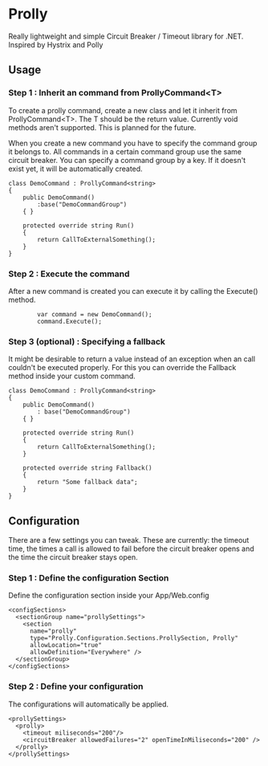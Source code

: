 # Prolly #

Really lightweight and simple Circuit Breaker / Timeout library for .NET. Inspired by Hystrix and Polly

## Usage ##

### Step 1 : Inherit an command from ProllyCommand&lt;T&gt; 
To create a prolly command, create a new class and let it inherit from ProllyCommand&lt;T&gt;. The T should be the return value. Currently void methods aren't supported. This is planned for the future.

When you create a new command you have to specify the command group it belongs to. All commands in a certain command group use the same circuit breaker. You can specify a command group by a key. If it doesn't exist yet, it will be automatically created.

    class DemoCommand : ProllyCommand<string>
    {
        public DemoCommand()
            :base("DemoCommandGroup")
        { }

        protected override string Run()
        {
            return CallToExternalSomething();
        }
    }


### Step 2 : Execute the command
After a new command is created you can execute it by calling the Execute() method. 

            var command = new DemoCommand();
            command.Execute();

### Step 3 (optional) : Specifying a fallback
It might be desirable to return a value instead of an exception when an call couldn't be executed properly. For this you can override the Fallback method inside your custom command.

    class DemoCommand : ProllyCommand<string>
    {
        public DemoCommand()
            : base("DemoCommandGroup")
        { }

        protected override string Run()
        {
            return CallToExternalSomething();
        }

        protected override string Fallback()
        {
            return "Some fallback data";
        }
    }

## Configuration ##

There are a few settings you can tweak. These are currently: the timeout time, the times a call is allowed to fail before the circuit breaker opens and the time the circuit breaker stays open.

### Step 1 : Define the configuration Section
Define the configuration section inside your App/Web.config

    <configSections>
      <sectionGroup name="prollySettings">
        <section 
          name="prolly" 
          type="Prolly.Configuration.Sections.ProllySection, Prolly" 
          allowLocation="true" 
          allowDefinition="Everywhere" />
      </sectionGroup>
    </configSections>

### Step 2 : Define your configuration
The configurations will automatically be applied.

    <prollySettings>
      <prolly>
        <timeout miliseconds="200"/>
        <circuitBreaker allowedFailures="2" openTimeInMiliseconds="200" />
      </prolly>
    </prollySettings>